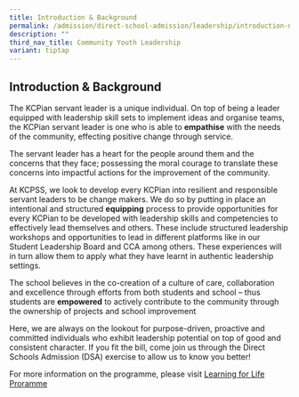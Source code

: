 ```yaml
---
title: Introduction & Background
permalink: /admission/direct-school-admission/leadership/introduction-n-background/
description: ""
third_nav_title: Community Youth Leadership
variant: tiptap
---
```

<h2>Introduction &amp; Background</h2>
<p>The KCPian servant leader is a unique individual. On top of being a leader
equipped with leadership skill sets to implement ideas and organise teams,
the KCPian servant leader is one who is able to&nbsp;<strong>empathise</strong>&nbsp;with
the needs of the community, effecting positive change through service.</p>
<p>The servant leader has a heart for the people around them and the concerns
that they face; possessing the moral courage to translate these concerns
into impactful actions for the improvement of the community.</p>
<p>At KCPSS, we look to develop every KCPian into resilient and responsible
servant leaders to be change makers. We do so by putting in place an intentional
and structured&nbsp;<strong>equipping</strong>&nbsp;process to provide
opportunities for every KCPian to be developed with leadership skills and
competencies to effectively lead themselves and others. These include structured
leadership workshops and opportunities to lead in different platforms like
in our Student Leadership Board and CCA among others. These experiences
will in turn allow them to apply what they have learnt in authentic leadership
settings.</p>
<p>The school believes in the co-creation of a culture of care, collaboration
and excellence through efforts from both students and school – thus students
are&nbsp;<strong>empowered</strong>&nbsp;to actively contribute to the
community through the ownership of projects and school improvement</p>
<p>Here, we are always on the lookout for purpose-driven, proactive and committed
individuals who exhibit leadership potential on top of good and consistent
character. If you fit the bill, come join us through the Direct Schools
Admission (DSA) exercise to allow us to know you better!</p>
<p>For more information on the programme, please visit <a href="https://www.kuochuanpresbyteriansec.moe.edu.sg/the-kuo-chuan-experience/learning-for-life-programme/" rel="noopener nofollow" target="_blank">Learning for Life Proramme</a>
</p>